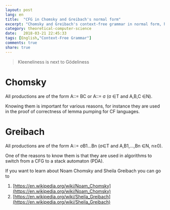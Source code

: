 ```yaml
---
layout: post
lang: en
title:  "CFG in Chomsky and Greibach's normal form"
excerpt: "Chomsky and Greibach's context-free grammar in normal form, how they are made and why they are interesting"
category: theoretical-computer-science
date:   2018-03-21 22:45:33
tags: [English,"Context-Free Grammar"]
comments: true
share: true
---
```


> Kleeneliness is next to Gödeliness 

   
# Chomsky
All productions are of the form A::= BC or A::= &sigma;
(&sigma; &isin;T and A,B,C &isin;N).

Knowing them is important for various reasons, for instance they are used in the proof of correctness of lemma pumping for CF languages.


# Greibach
All productions are of the form A::= &sigma;B1...Bn 
(&sigma;&isin;T and A,B1,...,Bn &isin;N, n&ge;0).

One of the reasons to know them is that they are used in algorithms to switch from a CFG to a stack automaton (PDA).

If you want to learn about Noam Chomsky and Sheila Greibach you can go to

1. [https://en.wikipedia.org/wiki/Noam_Chomsky](https://en.wikipedia.org/wiki/Noam_Chomsky) 
2. [https://en.wikipedia.org/wiki/Sheila_Greibach](https://en.wikipedia.org/wiki/Sheila_Greibach)